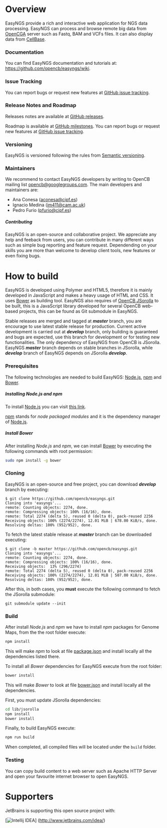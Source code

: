 # Overview
EasyNGS provide a rich and interactive web application for NGS data processing. EasyNGS can process and browse remote big data from [OpenCGA](https://github.com/opencb/opencga) server such as Fastq, BAM and VCFs files. It can also display data from [CellBase](https://github.com/opencb/cellbase).

### Documentation
You can find EasyNGS documentation and tutorials at: https://github.com/opencb/easyngs/wiki.

### Issue Tracking
You can report bugs or request new features at [GitHub issue tracking](https://github.com/opencb/easyngs/issues).

### Release Notes and Roadmap
Releases notes are available at [GitHub releases](https://github.com/opencb/easyngs/releases).

Roadmap is available at [GitHub milestones](https://github.com/opencb/easyngs/milestones). You can report bugs or request new features at [GitHub issue tracking](https://github.com/opencb/easyngs/issues).

### Versioning
EasyNGS is versioned following the rules from [Semantic versioning](http://semver.org/).

### Maintainers
We recommend to contact EasyNGS developers by writing to OpenCB mailing list opencb@googlegroups.com. The main developers and maintainers are:
* Ana Conesa (aconesa@cipf.es)
* Ignacio Medina (im411@cam.ac.uk)
* Pedro Furio (pfurio@cipf.es)

##### Contributing
EasyNGS is an open-source and collaborative project. We appreciate any help and feeback from users, you can contribute in many different ways such as simple bug reporting and feature request. Dependending on your skills you are more than welcome to develop client tools, new features or even fixing bugs.


# How to build 
EasyNGS is developed using Polymer and HTML5, therefore it is mainly developed in JavaScript and makes a heavy usage of HTML and CSS. It uses [Bower](http://bower.io/) as building tool. EasyNGS also requires of [OpenCB JSorolla](https://github.com/opencb/jsorolla) to be built, this is a JavaScript library developed for several OpenCB web-based projects, this can be found as Git submodule in EasyNGS.

Stable releases are merged and tagged at **_master_** branch, you are encourage to use latest stable release for production. Current active development is carried out at **_develop_** branch, only building is guaranteed and bugs are expected, use this branch for development or for testing new functionalities. The only dependency of EasyNGS from OpenCB is JSorolla. EasyNGS **_master_** branch depends on stable branches in JSorolla, while **_develop_** branch of EasyNGS depends on JSorolla **_develop_**.

### Prerequisites
The following technologies are needed to build EasyNGS: [Node.js](https://nodejs.org/), [npm](https://www.npmjs.com/) and [Bower](http://bower.io/).

##### Installing Node.js and npm
To install [Node.js](https://nodejs.org/) you can visit [this link](https://github.com/joyent/node/wiki/Installing-Node.js-via-package-manager).

[npm](https://www.npmjs.com/) stands for _node packaged modules_ and it is the dependency manager of [Node.js](https://nodejs.org/).

##### Install Bower
After installing _Node.js_ and _npm_, we can install [Bower](http://bower.io/) by executing the following commands with root permission:

```bash
sudo npm install -g bower
```

### Cloning
EasyNGS is an open-source and free project, you can download **_develop_** branch by executing:

    $ git clone https://github.com/opencb/easyngs.git
    Cloning into 'easyngs'...
    remote: Counting objects: 2274, done.
    remote: Compressing objects: 100% (16/16), done.
    remote: Total 2274 (delta 5), reused 0 (delta 0), pack-reused 2256
    Receiving objects: 100% (2274/2274), 12.01 MiB | 678.00 KiB/s, done.
    Resolving deltas: 100% (952/952), done.

To fetch the latest stable release at **_master_** branch can be downloaded executing:

    $ git clone -b master https://github.com/opencb/easyngs.git
    Cloning into 'easyngs'...
    remote: Counting objects: 2274, done.
    remote: Compressing objects: 100% (16/16), done.
    Receiving objects:  13% (296/2274)   
    remote: Total 2274 (delta 5), reused 0 (delta 0), pack-reused 2256
    Receiving objects: 100% (2274/2274), 12.01 MiB | 507.00 KiB/s, done.
    Resolving deltas: 100% (952/952), done.

After this, in both cases, you **must** execute the following command to fetch the JSorolla submodule:

    git submodule update --init


### Build
After install _Node.js_ and _npm_ we have to install _npm_ packages for Genome Maps, from the the root folder execute:

```bash
npm install
```
This will make _npm_ to look at file [package.json](package.json) and install locally all the dependencies listed there.

To install all _Bower_ dependencies for EasyNGS execute from the root folder:

```bash
bower install
```
This will make _Bower_ to look at file [bower.json](bower.json) and install locally all the dependencies.

First, you must update JSorolla dependencies:
```bash
cd lib/jsorolla
npm install
bower install
```

Finally, to build EasyNGS execute:
```bash
npm run build
```

When completed, all compiled files will be located under the `build` folder.


### Testing
You can copy build content to a web server such as Apache HTTP Server and open your favourite internet browser to open EasyNGS. 


# Supporters
JetBrains is supporting this open source project with:

[![Intellij IDEA](https://www.jetbrains.com/idea/docs/logo_intellij_idea.png)]
(http://www.jetbrains.com/idea/)
